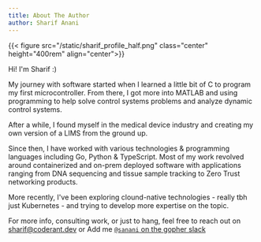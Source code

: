 ```yaml
---
title: About The Author
author: Sharif Anani
---
```


{{< figure src="/static/sharif_profile_half.png" class="center" height="400rem" align="center">}}

Hi! I'm Sharif :)

My journey with software started when I learned a little bit of C to program my first microcontroller. From there, I got more into MATLAB and using programming to help solve control systems problems and analyze dynamic control systems.

After a while, I found myself in the medical device industry and creating my own version of a LIMS from the ground up.

Since then, I have worked with various technologies & programming languages including Go, Python & TypeScript. Most of my work revolved around containerized and on-prem deployed software with applications ranging from DNA sequencing and tissue sample tracking to Zero Trust networking products.

More recently, I've been exploring clound-native technologies - really tbh just Kubernetes - and trying to develop more expertise on the topic.

For more info, consulting work, or just to hang, feel free to reach out on <sharif@coderant.dev> or Add me [`@sanani` on the gopher slack](https://join.slack.com/t/gophers/shared_invite/zt-11ddswns3-S__IcQcJRsVqlmCDafl5_A)